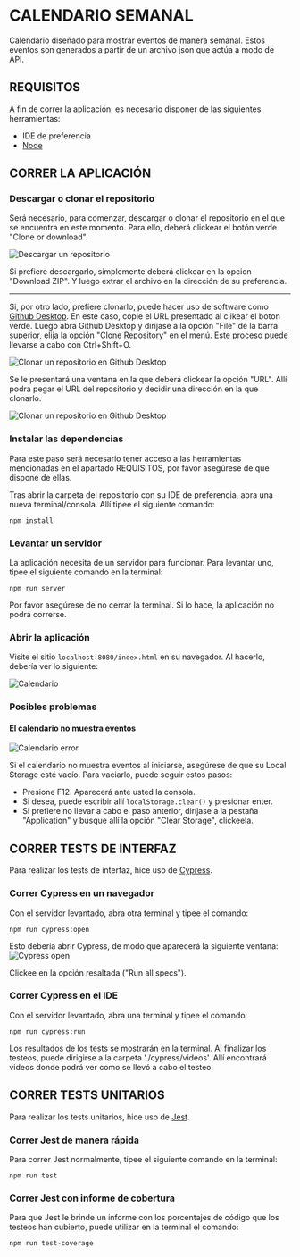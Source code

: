 # CALENDARIO SEMANAL
Calendario diseñado para mostrar eventos de manera semanal. Estos eventos son generados a partir de un archivo json que actúa a modo de API.

 ## REQUISITOS
 
 A fin de correr la aplicación, es necesario disponer de las siguientes herramientas:
  * IDE de preferencia
  * [Node](https://nodejs.org/es/ "Node")

 ## CORRER LA APLICACIÓN
 
 ### Descargar o clonar el repositorio
 
 Será necesario, para comenzar, descargar o clonar el repositorio en el que se encuentra en este momento. Para ello, deberá clickear el botón verde "Clone or download".

 ![Descargar un repositorio](https://i.imgur.com/cBeY4Zp.png "Descargar un repositorio")

 Si prefiere descargarlo, simplemente deberá clickear en la opcion "Download ZIP". Y luego extrar el archivo en la dirección de su preferencia.
 
 ___

 Si, por otro lado, prefiere clonarlo, puede hacer uso de software como [Github Desktop](https://desktop.github.com "Github Desktop"). En este caso, copie el URL presentado al clikear el boton verde. Luego abra Github Desktop y diríjase a la opción "File" de la barra superior, elija la opción "Clone Repository" en el menú. Este proceso puede llevarse a cabo con Ctrl+Shift+O.

 ![Clonar un repositorio en Github Desktop](https://i.imgur.com/KWss1Ga.png "Clonar un repositorio en Github Desktop")
 
 Se le presentará una ventana en la que deberá clickear la opción "URL". Allí podrá pegar el URL del repositorio y decidir una dirección en la que clonarlo.

 ![Clonar un repositorio en Github Desktop](https://i.imgur.com/Y3k4xmk.png "Clonar un repositorio en Github Desktop")

 ### Instalar las dependencias
 
 Para este paso será necesario tener acceso a las herramientas mencionadas en el apartado REQUISITOS, por favor asegúrese de que dispone de ellas.

 Tras abrir la carpeta del repositorio con su IDE de preferencia, abra una nueva terminal/consola. Allí tipee el siguiente comando:
```
npm install 
```

### Levantar un servidor

La aplicación necesita de un servidor para funcionar. Para levantar uno, tipee el siguiente comando en la terminal:
``` 
npm run server
```
Por favor asegúrese de no cerrar la terminal. Si lo hace, la aplicación no podrá correrse.

### Abrir la aplicación

Visite el sitio `localhost:8080/index.html` en su navegador. Al hacerlo, debería ver lo siguiente:

![Calendario](https://i.imgur.com/oynFl03.png "Calendario")


 ### Posibles problemas
 
 #### El calendario no muestra eventos
 
 ![Calendario error](https://i.imgur.com/Kr8C4WG.png "Calendario error")

 Si el calendario no muestra eventos al iniciarse, asegúrese de que su Local Storage esté vacío. Para vaciarlo, puede seguir estos pasos:
 * Presione F12. Aparecerá ante usted la consola.
 * Si desea, puede escribir allí `localStorage.clear()` y presionar enter.
 * Si prefiere no llevar a cabo el paso anterior, diríjase a la pestaña "Application" y busque allí la opción "Clear Storage", clickeela.

 ## CORRER TESTS DE INTERFAZ
 
 Para realizar los tests de interfaz, hice uso de [Cypress](https://www.cypress.io "Cypress").

 ### Correr Cypress en un navegador
 
Con el servidor levantado, abra otra terminal y tipee el comando:
```
npm run cypress:open
```

Esto debería abrir Cypress, de modo que aparecerá la siguiente ventana:
![Cypress open](https://i.imgur.com/2wsrpd1.png "Cypress open")

Clickee en la opción resaltada ("Run all specs").

### Correr Cypress en el IDE

Con el servidor levantado, abra una terminal y tipee el comando:
```
npm run cypress:run
```

Los resultados de los tests se mostrarán en la terminal. Al finalizar los testeos, puede dirigirse a la carpeta './cypress/videos'. Allí encontrará videos donde podrá ver como se llevó a cabo el testeo. 

 ## CORRER TESTS UNITARIOS
 
 Para realizar los tests unitarios, hice uso de [Jest](https://jestjs.io "Jest").

 ### Correr Jest de manera rápida
 
 Para correr Jest normalmente, tipee el siguiente comando en la terminal:
 ```
 npm run test
 ```

 ### Correr Jest con informe de cobertura
 
 Para que Jest le brinde un informe con los porcentajes de código que los testeos han cubierto, puede utilizar en la terminal el comando:
  ```
  npm run test-coverage
  ```


